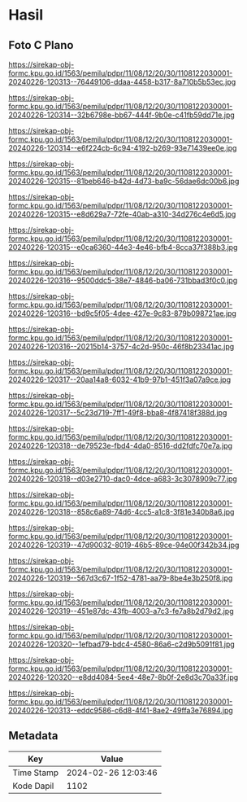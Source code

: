 # Hasil

## Foto C Plano

https://sirekap-obj-formc.kpu.go.id/1563/pemilu/pdpr/11/08/12/20/30/1108122030001-20240226-120313--76449106-ddaa-4458-b317-8a710b5b53ec.jpg

https://sirekap-obj-formc.kpu.go.id/1563/pemilu/pdpr/11/08/12/20/30/1108122030001-20240226-120314--32b6798e-bb67-444f-9b0e-c41fb59dd71e.jpg

https://sirekap-obj-formc.kpu.go.id/1563/pemilu/pdpr/11/08/12/20/30/1108122030001-20240226-120314--e6f224cb-6c94-4192-b269-93e71439ee0e.jpg

https://sirekap-obj-formc.kpu.go.id/1563/pemilu/pdpr/11/08/12/20/30/1108122030001-20240226-120315--81beb646-b42d-4d73-ba9c-56dae6dc00b6.jpg

https://sirekap-obj-formc.kpu.go.id/1563/pemilu/pdpr/11/08/12/20/30/1108122030001-20240226-120315--e8d629a7-72fe-40ab-a310-34d276c4e6d5.jpg

https://sirekap-obj-formc.kpu.go.id/1563/pemilu/pdpr/11/08/12/20/30/1108122030001-20240226-120315--e0ca6360-44e3-4e46-bfb4-8cca37f388b3.jpg

https://sirekap-obj-formc.kpu.go.id/1563/pemilu/pdpr/11/08/12/20/30/1108122030001-20240226-120316--9500ddc5-38e7-4846-ba06-731bbad3f0c0.jpg

https://sirekap-obj-formc.kpu.go.id/1563/pemilu/pdpr/11/08/12/20/30/1108122030001-20240226-120316--bd9c5f05-4dee-427e-9c83-879b098721ae.jpg

https://sirekap-obj-formc.kpu.go.id/1563/pemilu/pdpr/11/08/12/20/30/1108122030001-20240226-120316--20215b14-3757-4c2d-950c-46f8b23341ac.jpg

https://sirekap-obj-formc.kpu.go.id/1563/pemilu/pdpr/11/08/12/20/30/1108122030001-20240226-120317--20aa14a8-6032-41b9-97b1-451f3a07a9ce.jpg

https://sirekap-obj-formc.kpu.go.id/1563/pemilu/pdpr/11/08/12/20/30/1108122030001-20240226-120317--5c23d719-7ff1-49f8-bba8-4f87418f388d.jpg

https://sirekap-obj-formc.kpu.go.id/1563/pemilu/pdpr/11/08/12/20/30/1108122030001-20240226-120318--de79523e-fbd4-4da0-8516-dd2fdfc70e7a.jpg

https://sirekap-obj-formc.kpu.go.id/1563/pemilu/pdpr/11/08/12/20/30/1108122030001-20240226-120318--d03e2710-dac0-4dce-a683-3c3078909c77.jpg

https://sirekap-obj-formc.kpu.go.id/1563/pemilu/pdpr/11/08/12/20/30/1108122030001-20240226-120318--858c6a89-74d6-4cc5-a1c8-3f81e340b8a6.jpg

https://sirekap-obj-formc.kpu.go.id/1563/pemilu/pdpr/11/08/12/20/30/1108122030001-20240226-120319--47d90032-8019-46b5-89ce-94e00f342b34.jpg

https://sirekap-obj-formc.kpu.go.id/1563/pemilu/pdpr/11/08/12/20/30/1108122030001-20240226-120319--567d3c67-1f52-4781-aa79-8be4e3b250f8.jpg

https://sirekap-obj-formc.kpu.go.id/1563/pemilu/pdpr/11/08/12/20/30/1108122030001-20240226-120319--451e87dc-43fb-4003-a7c3-fe7a8b2d79d2.jpg

https://sirekap-obj-formc.kpu.go.id/1563/pemilu/pdpr/11/08/12/20/30/1108122030001-20240226-120320--1efbad79-bdc4-4580-86a6-c2d9b5091f81.jpg

https://sirekap-obj-formc.kpu.go.id/1563/pemilu/pdpr/11/08/12/20/30/1108122030001-20240226-120320--e8dd4084-5ee4-48e7-8b0f-2e8d3c70a33f.jpg

https://sirekap-obj-formc.kpu.go.id/1563/pemilu/pdpr/11/08/12/20/30/1108122030001-20240226-120313--eddc9586-c6d8-4f41-8ae2-49ffa3e76894.jpg


## Metadata

| Key        | Value               |
| ---------- | ------------------- |
| Time Stamp | 2024-02-26 12:03:46 |
| Kode Dapil | 1102                |



